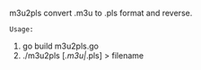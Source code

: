 m3u2pls convert .m3u to .pls format and reverse.

`Usage:`
1. go build m3u2pls.go
2. ./m3u2pls [*.m3u|*.pls] > filename
